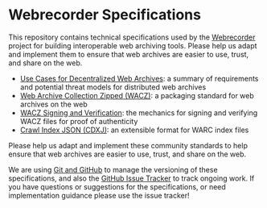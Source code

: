# Webrecorder Specifications

This repository contains technical specifications used by the [Webrecorder] project for building interoperable web archiving tools. Please help us adapt and implement them to ensure that web archives are easier to use, trust, and share on the web.

* [Use Cases for Decentralized Web Archives]: a summary of requirements and potential threat models for distributed web archives
* [Web Archive Collection Zipped (WACZ)]: a packaging standard for web archives on the web
* [WACZ Signing and Verification]: the mechanics for signing and verifying WACZ files for proof of authenticity
* [Crawl Index JSON (CDXJ)]: an extensible format for WARC index files

Please help us adapt and implement these community standards to help ensure that web archives are easier to use, trust, and share on the web.

We are using [Git and GitHub](https://github.com/webrecorder/specs/) to manage the versioning of these specifications, and also the [GitHub Issue Tracker](https://github.com/webrecorder/specs/issues/) to track ongoing work. If you have questions or suggestions for the specifications, or need implementation guidance please use the issue tracker!

[Webrecorder]: https://webrecorder.net
[Web Archive Collection Zipped (WACZ)]: https://specs.webrecorder.net/wacz/latest/
[Use Cases for Decentralized Web Archives]: https://specs.webrecorder.net/use-cases/latest/
[WACZ Signing and Verification]: https://specs.webrecorder.net/wacz-auth/latest/
[Crawl Index JSON (CDXJ)]: https://specs.webrecorder.net/cdxj/latest/
